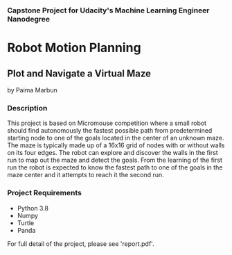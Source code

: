 ### Capstone Project for Udacity's Machine Learning Engineer Nanodegree
# Robot Motion Planning
## Plot and Navigate a Virtual Maze
by Paima Marbun


### Description
This project is based on Micromouse competition where a small robot should find autonomously the fastest possible path from predetermined starting node to one of the goals located in the center of an unknown maze. The maze is typically made up of a 16x16 grid of nodes with or without walls on its four edges. The robot can explore and discover the walls in the first run to map out the maze and detect the goals. From the learning of the first run the robot is expected to know the fastest path to one of the goals in the maze center and it attempts to reach it the second run. 

### Project Requirements
* Python 3.8
* Numpy
* Turtle
* Panda

For full detail of the project, please see 'report.pdf'. 
